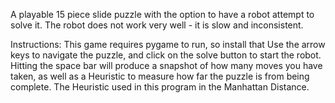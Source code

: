 A playable 15 piece slide puzzle with the option to have a robot attempt to solve it.
The robot does not work very well - it is slow and inconsistent.

Instructions:
    This game requires pygame to run, so install that
    Use the arrow keys to navigate the puzzle, and click on the solve button to start the robot.
    Hitting the space bar will produce a snapshot of how many moves you have taken, as well as a Heuristic to measure how far the puzzle is from being complete.
    The Heuristic used in this program in the Manhattan Distance.
